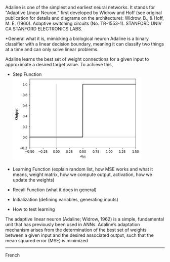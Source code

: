 Adaline is one of the simplest and earliest neural networks. It stands for "Adaptive Linear Neuron," first developed by Widrow and Hoff (see original publication for details and diagrams on the architecture):
Widrow, B., & Hoff, M. E. (1960). Adaptive switching circuits (No. TR-1553-1). STANFORD UNIV CA STANFORD ELECTRONICS LABS.

*General what it is, mimicking a biological neuron
Adaline is a binary classifier with a linear decision boundary, meaning it can classify two things at a time and can only solve linear problems. 

Adaline learns the best set of weight connections for a given input to approximate a desired target value. To achieve this, 

- Step Function
![step function](https://github.com/Python-Club-UO/AUTOP/blob/master/Artificial%20Neural%20Networks/Step%20Function.png)

- Learning Function (explain random list, how MSE works and what it means, weight matrix, how we compute output, activation, how we update the weights)
- Recall Function (what it does in general)
- Initialization (defining variables, generating inputs)
- How to test learning

The adaptive linear neuron (Adaline; Widrow, 1962) is a simple, fundamental unit that has previously been used in ANNs. Adaline’s adaptation mechanism arises from the determination of the best set of weights between a given input and the desired associated output, such that the mean squared error (MSE) is minimized


-------

French
